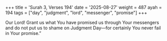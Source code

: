 +++
title = 'Surah 3, Verses 194'
date = '2025-08-27'
weight = 487
ayah = 194
tags = ["day", "judgment", "lord", "messenger", "promise"]
+++

Our Lord! Grant us what You have promised us through Your messengers and do not put us to shame on Judgment Day—for certainly You never fail in Your promise.”